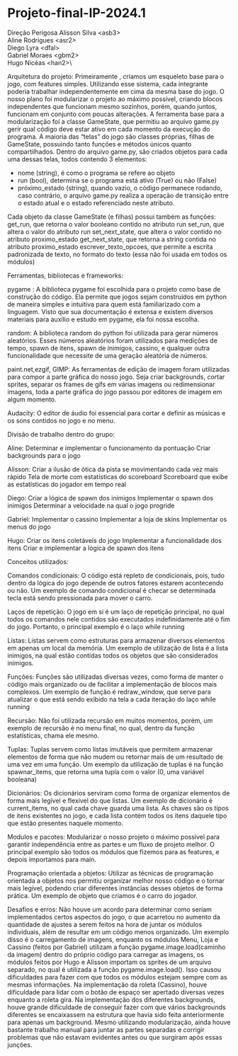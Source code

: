 # Projeto-final-IP-2024.1

Direção Perigosa
Alisson Silva \<asb3>\
Aline Rodrigues \<asr2>\
Diego Lyra \<dfal>\
Gabriel Moraes \<gbm2>\
Hugo Nicéas \<han2>\

Arquitetura do projeto:
Primeiramente , criamos um esqueleto base para o jogo, com features simples. Utilizando esse sistema, cada integrante poderia trabalhar independentemente em cima da mesma base do jogo. O nosso plano foi modularizar o projeto ao máximo possível, criando blocos independentes que funcionam mesmo sozinhos, porém, quando juntos, funcionam em conjunto com poucas alterações.
A ferramenta base para a modularização foi a classe GameState, que permitiu ao arquivo game.py gerir qual código deve estar ativo em cada momento da execução do programa. A maioria das “telas” do jogo são classes próprias, filhas de GameState, possuindo tanto funções e métodos únicos quanto compartilhados. Dentro do arquivo game.py, são criados objetos para cada uma dessas telas, todos contendo 3 elementos:
- nome (string), é como o programa se refere ao objeto
- run (bool), determina se o programa está ativo (True) ou não (False)
- próximo_estado (string), quando vazio, o código permanece rodando, caso contrário, o arquivo game.py realiza a operação de transição entre o estado atual e o estado referenciado neste atributo.

Cada objeto da classe GameState (e filhas) possui também as funções:
get_run, que retorna o valor booleano contido no atributo run
set_run, que altera o valor do atributo run
set_next_state, que altera o valor contido no atributo proximo_estado
get_next_state, que retorna a string contida no atributo proximo_estado
escrever_texto_opcoes, que permite a escrita padronizada de texto, no formato do texto (essa não foi usada em todos os módulos)

Ferramentas, bibliotecas e frameworks:

pygame : A biblioteca pygame foi escolhida para o projeto como base de construção do código. Ela permite que jogos sejam construídos em python de maneira simples e intuitiva para quem está familiarizado com a linguagem. Visto que sua documentação é extensa e existem diversos materiais para auxílio e estudo em pygame, ela foi nossa escolha.

random: A biblioteca random do python foi utilizada para gerar números aleatórios. Esses números aleatórios foram utilizados para medições de tempo, spawn de itens, spawn de inimigos, cassino, e qualquer outra funcionalidade que necessite de uma geração aleatória de números.


paint.net,ezgif, GIMP: As ferramentas de edição de imagem foram utilizadas para compor a parte gráfica do nosso jogo. Seja criar backgrounds, cortar sprites, separar os frames de gifs em várias imagens ou redimensionar imagens, toda a parte gráfica do jogo passou por editores de imagem em algum momento.

Audacity: O editor de áudio foi essencial para cortar e definir as músicas e os sons contidos no jogo e no menu. 


Divisão de trabalho dentro do grupo:

Aline:
Determinar e implementar o funcionamento da pontuação
Criar backgrounds para o jogo


Alisson:
Criar a ilusão de ótica da pista se movimentando cada vez mais rápido
Tela de morte com estatísticas do scoreboard
Scoreboard que exibe as estatísticas do jogador em tempo real

Diego:
Criar a lógica de spawn dos inimigos
Implementar o spawn dos inimigos
Determinar a velocidade na qual o jogo progride

Gabriel:
Implementar o cassino
Implementar a loja de skins
Implementar os menus do jogo

Hugo:
Criar os itens coletáveis do jogo
Implementar a funcionalidade dos itens
Criar e implementar a lógica de spawn dos itens


Conceitos utilizados:

Comandos condicionais:
O código está repleto de condicionais, pois, tudo dentro da lógica do jogo depende de outros fatores estarem acontecendo ou não. Um exemplo de comando condicional é checar se determinada tecla está sendo pressionada para mover o carro.

Laços de repetição:
O jogo em si é um laço de repetição principal, no qual todos os comandos nele contidos são executados indefinidamente até o fim do jogo. Portanto, o principal exemplo é o laço while running

Listas:
Listas servem como estruturas para armazenar diversos elementos em apenas um local da memória. Um exemplo de utilização de lista é a lista inimigos, na qual estão contidas todos os objetos que são considerados inimigos.

Funções:
Funções são utilizadas diversas vezes, como forma de manter o código mais organizado ou de facilitar a implementação de blocos mais complexos. Um exemplo de função é redraw_window, que serve para atualizar o que está sendo exibido na tela a cada iteração do laço while running

Recursão:
Não foi utilizada recursão em muitos momentos, porém, um exemplo de recursão é no menu final, no qual, dentro da função estatísticas, chama ele mesmo.

Tuplas:
Tuplas servem como listas imutáveis que permitem armazenar elementos de forma que não mudem ou retornar mais de um resultado de uma vez em uma função. Um exemplo da utilização de tuplas é na função spawnar_items, que retorna uma tupla com o valor (0, uma variável booleana)

Dicionários:
Os dicionários serviram como forma de organizar elementos de forma mais legível e flexível do que listas. Um exemplo de dicionário é current_items, no qual cada chave guarda uma lista. As chaves são os tipos de itens existentes no jogo, e cada lista contém todos os itens daquele tipo que estão presentes naquele momento.


Modulos e pacotes:
Modularizar o nosso projeto o máximo possível para garantir independência entre as partes e um fluxo de projeto melhor. O principal exemplo são todos os módulos que fizemos para as features, e depois importamos para main.

Programação orientada a objetos:
Utilizar as técnicas de programação orientada a objetos nos permitiu organizar melhor nosso código e o tornar mais legível, podendo criar diferentes instâncias desses objetos de forma prática. Um exemplo de objeto que criamos é o carro do jogador.

Desafios e erros:
Não houve um acordo para determinar como seriam implementados certos aspectos do jogo, o que acarretou no aumento da quantidade de ajustes a serem feitos na hora de juntar os módulos individuais, além de resultar em um código menos organizado.
Um exemplo disso é o carregamento de imagens, enquanto os módulos Menu, Loja e Cassino (feitos por Gabriel) utilizam a função pygame.image.load(caminho da imagem) dentro do próprio código para carregar as imagens, os módulos feitos por Hugo e Alisson importam os sprites de um arquivo separado, no qual é utilizada a função pygame.image.load(). Isso causou  dificuldades para fazer com que todos os módulos estejam sempre com as mesmas informações.
Na implementação da roleta (Cassino), houve dificuldade para lidar com o botão de espaço ser apertado diversas vezes enquanto a roleta gira.
Na implementação dos diferentes backgrounds, houve grande dificuldade de conseguir fazer com que vários backgrounds diferentes se encaixassem na estrutura que havia sido feita anteriormente para apenas um background.
Mesmo utilizando modularização, ainda houve bastante trabalho manual para juntar as partes separadas e corrigir problemas que não estavam evidentes antes ou que surgiram após essas junções.

